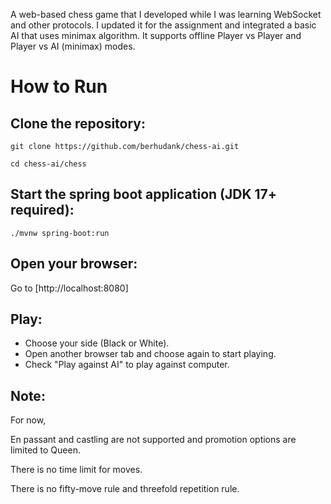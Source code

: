 A web-based chess game that I developed while I was learning WebSocket and other protocols. I updated it for the assignment and integrated a basic AI that uses minimax algorithm. It supports offline Player vs Player and Player vs AI (minimax) modes.

# How to Run

## **Clone the repository:**
    git clone https://github.com/berhudank/chess-ai.git

    cd chess-ai/chess

## **Start the spring boot application (JDK 17+ required):**
    ./mvnw spring-boot:run


## **Open your browser:**  
Go to [http://localhost:8080]

## **Play:**  
   - Choose your side (Black or White).
   - Open another browser tab and choose again to start playing.
   - Check "Play against AI" to play against computer.

## **Note:** 
For now, 

En passant and castling are not supported and promotion options are limited to Queen. 

There is no time limit for moves. 

There is no fifty-move rule and threefold repetition rule.
